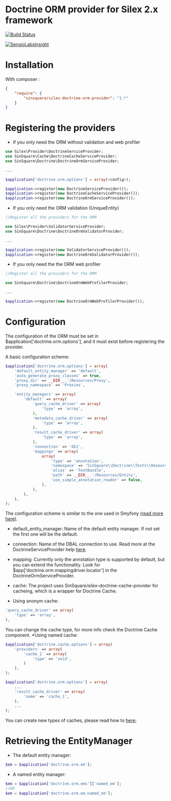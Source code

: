 Doctrine ORM provider for Silex 2.x framework
=======

[![Build Status](https://travis-ci.org/SinSquare/silex-doctrine-orm-provider.svg?branch=master)](https://travis-ci.org/SinSquare/silex-doctrine-orm-provider)

[![SensioLabsInsight](https://insight.sensiolabs.com/projects/73087558-245f-4598-826a-30e24a03e880/big.png)](https://insight.sensiolabs.com/projects/73087558-245f-4598-826a-30e24a03e880)

Installation
============

With composer :

``` json
{
    "require": {
        "sinsquare/silex-doctrine-orm-provider": "1.*"
    }
}
```
Registering the providers
====

- If you only need the ORM without validation and web profiler

```php
use Silex\Provider\DoctrineServiceProvider;
use SinSquare\Cache\DoctrineCacheServiceProvider;
use SinSquare\Doctrine\DoctrineOrmServiceProvider;

...

$application['doctrine.orm.options'] = array(<config>);

$application->register(new DoctrineServiceProvider());
$application->register(new DoctrineCacheServiceProvider());
$application->register(new DoctrineOrmServiceProvider());
```

- If you only need the ORM validation (UniqueEntity)
```php
//Register all the providers for the ORM

use Silex\Provider\ValidatorServiceProvider;
use SinSquare\Doctrine\DoctrineOrmValidatorProvider;

...

$application->register(new ValidatorServiceProvider());
$application->register(new DoctrineOrmValidatorProvider());
```

- If you only need the the ORM web profiler
```php
//Register all the providers for the ORM

use SinSquare\Doctrine\DoctrineOrmWebProfilerProvider;

...

$application->register(new DoctrineOrmWebProfilerProvider());
```

Configuration
====

The configuration of the ORM must be set in $application['doctrine.orm.options'], and it must exist before registering the provider.

A basic configuration scheme:
```php
$application['doctrine.orm.options'] = array(
    'default_entity_manager' => 'default',
    'auto_generate_proxy_classes' => true,
    'proxy_dir' => __DIR__.'/Resources/Proxy',
    'proxy_namespace' => 'Proxies',

    'entity_managers' => array(
        'default' => array(
            'query_cache_driver' => array(
                'type' => 'array',
            ),
            'metadata_cache_driver' => array(
                'type' => 'array',
            ),
            'result_cache_driver' => array(
                'type' => 'array',
            ),
            'connection' => 'db1',
            'mappings' => array(
                array(
                    'type' => 'annotation',
                    'namespace' => 'SinSquare\\Doctrine\\Tests\\Resources\\Entity',
                    'alias' => 'TestBundle',
                    'path' => __DIR__.'/Resources/Entity',
                    'use_simple_annotation_reader' => false,
                ),
            ),
        ),
    ),
);
```

The configuration scheme is similar to the one used in Smyfony [(read more here)](https://symfony.com/doc/current/reference/configuration/doctrine.html).

- default_entity_manager: Name of the default entity manager. If not set the first one will be the default.

- connection: Name of the DBAL connection to use. Read more at the DoctrineServiceProvider help [here](https://silex.sensiolabs.org/doc/2.0/providers/doctrine.html).

- mapping: Currently only the annotation type is supported by default, but you can extend the functionality. Look for $app['doctrine.orm.mappingdriver.locator'] in the DoctrineOrmServiceProvider.

- cache: The project uses SinSquare/silex-doctrine-cache-provider for cacheing, which is a wrapper for Doctrine Cache.

* Using anonym cache:
```php
'query_cache_driver' => array(
    'type' => 'array',
),
```
You can change the cache type, for more info check the Doctrine Cache component.
*Using named cache:
```php
$application['doctrine.cache.options'] = array(
    'providers' => array(
        'cache_1' => array(
            'type' => 'void',
        )
    ),
);

$application['doctrine.orm.options'] = array(
	...
	'result_cache_driver' => array(
        'name' => 'cache_1',
    ),
    ...
);
```

You can create new types of caches, please read how to [here](https://github.com/SinSquare/silex-doctrine-cache-provider);

Retrieving the EntityManager
=====

* The default entity manager:
```php
$em = $application['doctrine.orm.em'];
```
* A named entity manager:
```php
$em = $application['doctrine.orm.ems']['named_em'];
//OR
$em = $application['doctrine.orm.em.named_em'];
```
